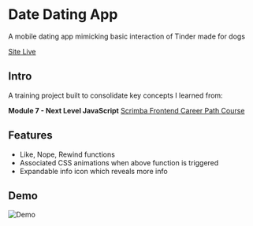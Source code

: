 # Date Dating App
A mobile dating app mimicking basic interaction of Tinder made for dogs

[Site Live](https://gilded-cheesecake-3b8383.netlify.app/)

## Intro
A training project built to consolidate key concepts I learned from:

**Module 7 - Next Level JavaScript** [Scrimba Frontend Career Path Course](https://scrimba.com/learn/frontend) 

## Features
- Like, Nope, Rewind functions
- Associated CSS animations when above function is triggered
- Expandable info icon which reveals more info 

## Demo
 ![Demo](demo.gif)



